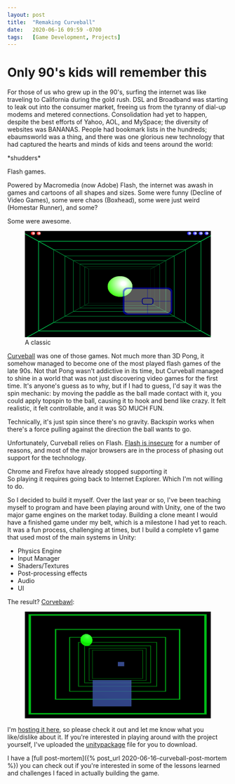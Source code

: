 ```yaml
---
layout: post
title:  "Remaking Curveball"
date:   2020-06-16 09:59 -0700
tags:   [Game Development, Projects]
---
```


# Only 90's kids will remember this

For those of us who grew up in the 90's, surfing the internet was like traveling to California during the gold rush. DSL and Broadband was starting to leak out into the consumer market, freeing us from the tyranny of dial-up modems and metered connections. Consolidation had yet to happen, despite the best efforts of Yahoo, AOL, and MySpace; the diversity of websites was BANANAS. People had bookmark lists in the hundreds; <span name="gross">ebaumsworld was a thing,</span> and there was one glorious new technology that had captured the hearts and minds of kids and teens around the world:

<aside name="gross">*shudders*</aside>

Flash games.

Powered by Macromedia (now Adobe) Flash, the internet was awash in games and cartoons of all shapes and sizes. Some were funny (Decline of Video Games), some were chaos (Boxhead), some were just weird (Homestar Runner), and some?

Some were awesome.

<figure><img src="/img/curveball-screenshot.png" alt=""/><figcaption>A classic</figcaption></figure>

<a href="http://curveball-game.com">Curveball</a> was one of those games. Not much more than 3D Pong, it somehow managed to become one of the most played flash games of the late 90s. Not that Pong wasn't addictive in its time, but Curveball managed to shine in a world that was not just discovering video games for the first time. <span name="technical-spin">It's anyone's guess as to why,</span> but if I had to guess, I'd say it was the spin mechanic: by moving the paddle as the ball made contact with it, you could apply topspin to the ball, causing it to hook and bend like crazy. It felt realistic, it felt controllable, and it was SO MUCH FUN.

<aside name="technical-spin">Technically, it's just spin since there's no gravity. Backspin works when there's a force pulling against the direction the ball wants to go.</aside>

Unfortunately, Curveball relies on Flash. <a href="http://reddit.com/r/explainlikeimfive/comments/h7jwsz/eli5_why_is_adobe_flash_so_insecure/">Flash is insecure</a> for a number of reasons, and most of the major browsers are in the process of <span name="no-support">phasing out support for the technology.</span>

<aside name="no-support">Chrome and Firefox have already stopped supporting it</aside> So playing it requires going back to Internet Explorer. Which I'm not willing to do.

So I decided to build it myself. Over the last year or so, I've been teaching myself to program and have been playing around with Unity, one of the two major game engines on the market today. Building a clone meant I would have a finished game under my belt, which is a milestone I had yet to reach. It was a fun process, challenging at times, but I build a complete v1 game that used most of the main systems in Unity:

<ul><li>Physics Engine</li><li>Input Manager</li><li>Shaders/Textures</li><li>Post-processing effects</li><li>Audio</li><li>UI </li></ul>

The result? <a href="https://grahamewatt.com/games/corvebawl/">Corvebawl</a>:

<figure><img src="/img/games/corvebawl-screenshot.png" alt=""/></figure>

I'm <a href="https://grahamewatt.com/games/corvebawl/">hosting it here</a>, so please check it out and let me know what you like/dislike about it. If you're interested in playing around with the project yourself, I've uploaded the <a href="https://cdn.grahamewatt.com/wp-content/uploads/2020/06/12132224/corvebawl.unitypackage">unitypackage</a> file for you to download.

I have a [full post-mortem]({% post_url 2020-06-16-curveball-post-mortem %}) you can check out if you're interested in some of the lessons learned and challenges I faced in actually building the game.
